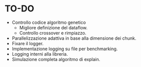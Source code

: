 # TO-DO

- Controllo codice algoritmo genetico
  - Migliore definizione del dataflow.
  - Controllo crossover e rimpiazzo.
- Parallelizzazione adattiva in base alla
  dimensione dei chunk.
- Fixare il logger.
- Implementazione logging su file per
  benchmarking.
- Logging interni alla libreria.
- Simulazione completa algoritmo di explain.
